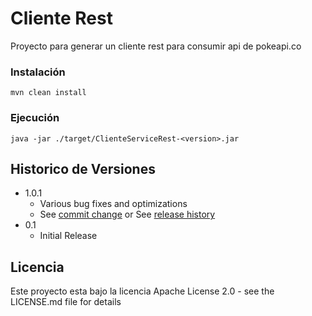 # Cliente Rest 

Proyecto para generar un cliente rest para consumir api de  pokeapi.co


### Instalación
```
mvn clean install
```

### Ejecución
```
java -jar ./target/ClienteServiceRest-<version>.jar 

```

## Historico de Versiones

* 1.0.1
    * Various bug fixes and optimizations
    * See [commit change]() or See [release history]()
* 0.1
    * Initial Release

## Licencia

Este proyecto esta bajo la licencia Apache License 2.0 - see the LICENSE.md file for details
